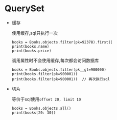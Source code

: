 # QuerySet

- 缓存

  使用缓存,sql只执行一次

  ```
  books = Books.objects.filter(pk=92378).first()
  print(books.name)
  print(books.price)  
  ```

  调用属性时不会使用缓存,每次都会访问数据库

  ```
  books = Books.objects.filter(pk__gt=900000)
  print(books.filter(pk=900001))
  print(books.filter(pk=900001))  // 再次执行sql
  ```

  

- 切片

  等价于sql使用`offset 20, limit 10`

  ```
  books = Books.objects.all()
  print(books[20: 30])
  ```

  

